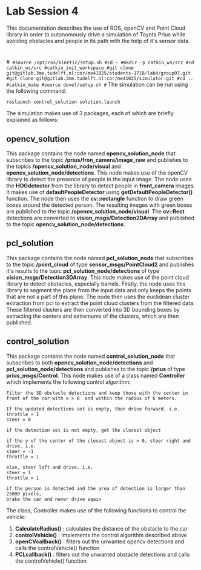 # Lab Session 4

This documentation describes the use of ROS, openCV and Point Cloud library in order to autonomously drive a simulation of Toyota Prius while avoiding obstacles and people in its path with the help of it's sensor data.
#
#```
#source /opt/ros/kinetic/setup.sh
#cd ~
#mkdir -p catkin_ws/src
#cd catkin_ws/src
#catkin_init_workspace
#git clone git@gitlab.3me.tudelft.nl:cor/me41025/students-1718/lab4/group07.git
#git clone git@gitlab.3me.tudelft.nl:cor/me41025/simulator.git
#cd ..
#catkin_make
#source devel/setup.sh
#```
The simulation can be run using the following command:
```
roslaunch control_solution solution.launch
```
The simulation makes use of 3 packages, each of which are briefly explained as follows:

## opencv_solution
This package contains the node named **opencv_solution_node** that subscribes to the topic **/prius/fron_camera/image_raw** and publishes to the topics **/opencv_solution_node/visual** and **opencv_solution_node/detections**. This node makes use of the openCV library to detect the presence of people in the input image. The node uses the **HOGdetector** from the library to detect people in **front_camera** images. It makes use of **defaultPeopleDetector** using **getDefaultPeopleDetector()** function. The node then uses the **cv::rectangle** function to draw green boxes around the detected person. The resulting images with green boxes are published to the topic **/opencv_solution_node/visual**. The **cv::Rect** detections are converted to **vision_msgs/Detection2DArray** and published to the topic **opencv_solution_node/detections**.

## pcl_solution
This package contains the node named **pcl_solution_node** that subscribes to the topic **/point_cloud** of type **sensor_msgs/PointCloud2** and publishes it's results to the topic **pcl_solution_node/detections** of type **vision_msgs/Detection3DArray**. This node makes use of the point cloud library to detect obstacles, especially barrels. Firstly, the node uses this library to segment the plane from the input data and only keeps the points that are not a part of this plane. The node then uses the euclidean cluster extraction from pcl to extract the point cloud clusters from the filtered data. These filtered clusters are then converted into 3D bounding boxes by extracting the centers and extremums of the clusters, which are then published.  

## control_solution
This package contains the node named **control_solution_node** that subscribes to both **opencv_solution_node/detections** and  **pcl_solution_node/detections** and publishes to the topic **/prius** of type **prius_msgs/Control**. This node makes use of a class named **Controller** which implements the following control algorithm:
```
Filter the 3D obstacle detections and keep those with the center in front of the car with x > 0  and within the radius of 6 meters.

If the updated detections set is empty, then drive forward. i.e.
throttle = 1
steer = 0

if the detection set is not empty, get the closest object

if the y of the center of the closest object is > 0, steer right and drive. i.e.
steer = -1
throttle = 1

else, steer left and drive. i.e.
steer = 1
throttle = 1

if the person is detected and the area of detection is larger than 25000 pixels,
brake the car and never drive again
```
The class, Controller makes use of the following functions to control the vehicle:
1. **CalculateRadius()** : calculates the distance of the obstacle to the car
2. **controlVehicle()** : implements the control algorithm described above
3. **openCVcallback()** : filters out the unwanted opencv detections and calls the controlVehicle() function
4. **PCLcallback()** : filters out the unwanted obstacle detections and calls the controlVehicle() function  
